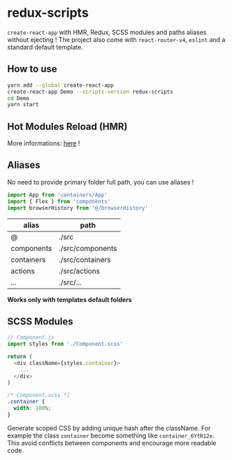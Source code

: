 # redux-scripts

`create-react-app` with HMR, Redux, SCSS modules and paths aliases without ejecting ! The project also come with `react-router-v4`, `eslint` and a standard default template.

## How to use

```bash
yarn add --global create-react-app
create-react-app Demo --scripts-version redux-scripts
cd Demo
yarn start
```

## Hot Modules Reload (HMR)

More informations: [here](http://gaearon.github.io/react-hot-loader/) !

## Aliases

No need to provide primary folder full path, you can use aliases !

```js
import App from 'containers/App'
import { Flex } from 'components'
import browserHistory from '@/browserHistory'
```

| alias              | path                 |
|--------------------|----------------------|
| @                  | ./src                |
| components         | ./src/components     |
| containers         | ./src/containers     |
| actions            | ./src/actions        |
| ...                | ./src/...            |

**Works only with templates default folders**

## SCSS Modules

```js
// Component.js
import styles from './Component.scss'

return (
  <div className={styles.container}>
    ...
  </div>
)
```

```css
/* Component.scss */
.container {
  width: 100%;
}
```

Generate scoped CSS by adding unique hash after the className. For example  the class `container` become something like `container_6YtR12e`. This avoid conflicts between components and encourage more readable code.
